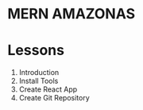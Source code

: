 # MERN AMAZONAS

# Lessons

1.  Introduction
2.  Install Tools
3.  Create React App
4.  Create Git Repository
